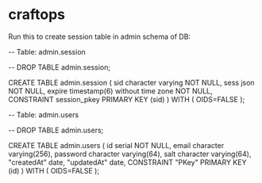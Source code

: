 # craftops

Run this to create session table in admin schema of DB:

-- Table: admin.session

-- DROP TABLE admin.session;

CREATE TABLE admin.session
(
  sid character varying NOT NULL,
  sess json NOT NULL,
  expire timestamp(6) without time zone NOT NULL,
  CONSTRAINT session_pkey PRIMARY KEY (sid)
)
WITH (
  OIDS=FALSE
);

-- Table: admin.users

-- DROP TABLE admin.users;

CREATE TABLE admin.users
(
  id serial NOT NULL,
  email character varying(256),
  password character varying(64),
  salt character varying(64),
  "createdAt" date,
  "updatedAt" date,
  CONSTRAINT "PKey" PRIMARY KEY (id)
)
WITH (
  OIDS=FALSE
);
